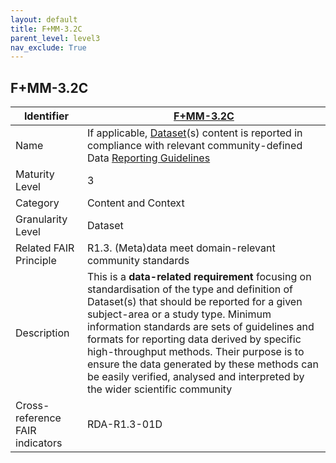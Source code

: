 ```yaml
---
layout: default
title: F+MM-3.2C
parent_level: level3
nav_exclude: True
---
```


## F+MM-3.2C

| Identifier | [F+MM-3.2C](https://github.com/FAIRplus/Data-Maturity/edit/v0.3/docs/_indicators/H.%20F+MM-3.2C.md) |
| --------- | ----------|
| Name | If applicable, [Dataset](https://fairplus.github.io/Data-Maturity/docs/Glossary/#dataset)(s) content is reported in compliance with relevant community-defined Data [Reporting Guidelines](https://fairplus.github.io/Data-Maturity/docs/Glossary/#reporting-guideline) |
| Maturity Level | 3 |
| Category | Content and Context |
| Granularity Level | Dataset |
| Related FAIR Principle | R1.3. (Meta)data meet domain-relevant community standards |
| Description | This is a **data-related requirement** focusing on standardisation of the type and definition of Dataset(s) that should be reported for a given subject-area or a study type. Minimum information standards are sets of guidelines and formats for reporting data derived by specific high-throughput methods. Their purpose is to ensure the data generated by these methods can be easily verified, analysed and interpreted by the wider scientific community |
| Cross-reference FAIR indicators | RDA-R1.3-01D |
